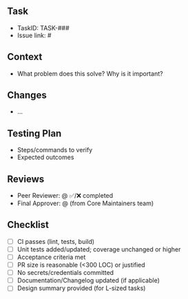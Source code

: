 ## Task
- TaskID: TASK-###
- Issue link: #<issue-number>

## Context
- What problem does this solve? Why is it important?

## Changes
- …

## Testing Plan
- Steps/commands to verify
- Expected outcomes

## Reviews
- Peer Reviewer: @<username>  ✅/❌ completed
- Final Approver: @<maintainer>  (from Core Maintainers team)

## Checklist
- [ ] CI passes (lint, tests, build)
- [ ] Unit tests added/updated; coverage unchanged or higher
- [ ] Acceptance criteria met
- [ ] PR size is reasonable (<300 LOC) or justified
- [ ] No secrets/credentials committed
- [ ] Documentation/Changelog updated (if applicable)
- [ ] Design summary provided (for L-sized tasks)
